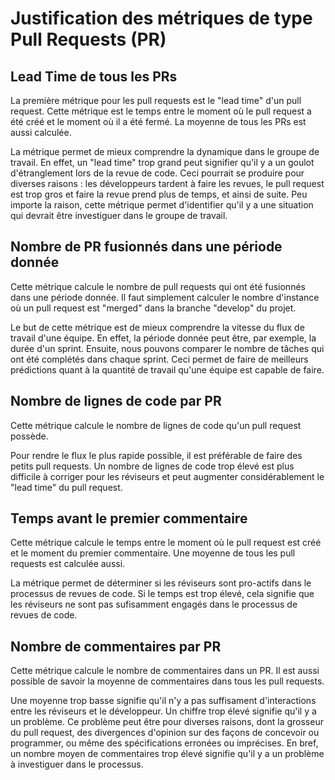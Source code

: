 # Justification des métriques de type Pull Requests (PR)

## Lead Time de tous les PRs
La première métrique pour les pull requests est le "lead time" d'un pull 
request. Cette métrique est le temps entre le moment où le pull request a été 
créé et le moment où il a été fermé. La moyenne de tous les PRs est aussi 
calculée.

La métrique permet de mieux comprendre la dynamique dans le groupe de 
travail. En effet, un "lead time" trop grand peut signifier qu'il y a un 
goulot d'étranglement lors de la revue de code. Ceci pourrait se produire 
pour diverses raisons : les développeurs tardent à faire les revues, le pull 
request est trop gros et faire la revue prend plus de temps, et ainsi de 
suite. Peu importe la raison, cette métrique permet d'identifier qu'il y a 
une situation qui devrait être investiguer dans le groupe de travail.


## Nombre de PR fusionnés dans une période donnée
Cette métrique calcule le nombre de pull requests qui ont été fusionnés dans 
une période donnée. Il faut simplement calculer le nombre d'instance où un
pull request est "merged" dans la branche "develop" du projet.

Le but de cette métrique est de mieux comprendre la vitesse du flux de travail 
d'une équipe. En effet, la période donnée peut être, par exemple, la durée 
d'un sprint. Ensuite, nous pouvons comparer le nombre de tâches qui ont été 
complétés dans chaque sprint. Ceci permet de faire de meilleurs prédictions 
quant à la quantité de travail qu'une équipe est capable de faire.


## Nombre de lignes de code par PR
Cette métrique calcule le nombre de lignes de code qu'un pull request 
possède.

Pour rendre le flux le plus rapide possible, il est préférable de faire des 
petits pull requests. Un nombre de lignes de code trop élevé est plus 
difficile à corriger pour les réviseurs et peut augmenter considérablement 
le "lead time" du pull request.


## Temps avant le premier commentaire
Cette métrique calcule le temps entre le moment où le pull request est créé 
et le moment du premier commentaire. Une moyenne de tous les pull requests 
est calculée aussi.

La métrique permet de déterminer si les réviseurs sont pro-actifs dans le 
processus de revues de code. Si le temps est trop élevé, cela signifie que 
les réviseurs ne sont pas sufisamment engagés dans le processus de revues de 
code. 

## Nombre de commentaires par PR
Cette métrique calcule le nombre de commentaires dans un PR. Il est aussi 
possible de savoir la moyenne de commentaires dans tous les pull requests.

Une moyenne trop basse signifie qu'il n'y a pas suffisament d'interactions 
entre les réviseurs et le développeur. Un chiffre trop élevé signifie qu'il 
y a un problème. Ce problème peut être pour diverses raisons, dont la 
grosseur du pull request, des divergences d'opinion sur des façons de 
concevoir ou programmer, ou même des spécifications erronées ou imprécises. 
En bref, un nombre moyen de commentaires trop élevé signifie qu'il y a un 
problème à investiguer dans le processus.